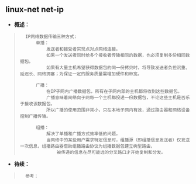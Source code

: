 ## linux-net net-ip
- **概述：**
>       IP网络数据传输三种方式:
>           单播：
>               发送者和接受者实现点对点网络连接。
>               如果一个发送者同时给多个接收者传输相同的数据，也必须复制多份相同数据包。
>               如果有大量主机希望获得数据包的同一份拷贝时，将导致发送者负担沉重、延迟长、网络拥塞；为保证一定的服务质量需增加硬件和带宽。
>
>           广播：
>               在IP子网内广播数据包，所有在子网内部的主机都将收到这些数据包。
>               广播意味着网络向子网每一个主机都投递一份数据包，不论这些主机是否乐于接收该数据包。
>               所以广播的使用范围非常小，只在本地子网内有效，通过路由器和网络设备控制广播传输。
>
>           组播：
>               解决了单播和广播方式效率低的问题。
>               当网络中的某些用户需求特定信息时，组播源（即组播信息发送者）仅发送一次信息，组播路由器借助组播路由协议为组播数据包建立树型路由，
>                   被传递的信息在尽可能远的分叉路口才开始复制和分发。
>
>
>
>
>
>
>
>
>
>
>
>
>
>
>
>
>
>
>
>
>
>
>
>
>
>

- **待续：**
>       参考：
>
>
>
>
>
>
>
>
>
>
>
